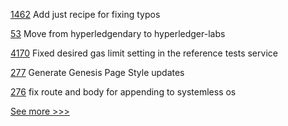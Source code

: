 
[1462](https://github.com/hyperledger/grid/pull/1462) Add just recipe for fixing typos

[53](https://github.com/hyperledger-labs/fabric-builder-k8s/pull/53) Move from hyperledgendary to hyperledger-labs

[4170](https://github.com/hyperledger/besu/pull/4170) Fixed desired gas limit setting in the reference tests service

[277](https://github.com/hyperledger-labs/fabric-operations-console/pull/277) Generate Genesis Page Style updates

[276](https://github.com/hyperledger-labs/fabric-operations-console/pull/276) fix route and body for appending to systemless os


[See more >>>](https://start-here.hyperledger.org/pull-requests)
